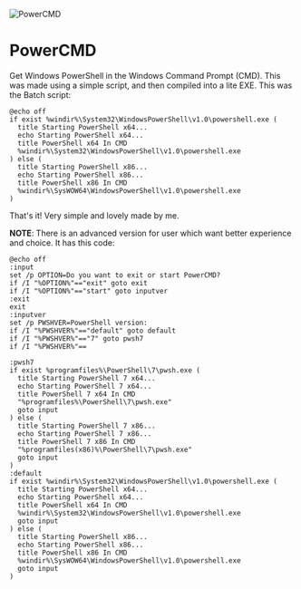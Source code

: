 ![PowerCMD](https://user-images.githubusercontent.com/66115754/152556275-e70b5949-599e-414c-8e7f-1d353b661613.png)
# PowerCMD
Get Windows PowerShell in the Windows Command Prompt (CMD).
This was made using a simple script, and then compiled into a lite EXE.
This was the Batch script:
```batch
@echo off
if exist %windir%\System32\WindowsPowerShell\v1.0\powershell.exe (
  title Starting PowerShell x64...
  echo Starting PowerShell x64...
  title PowerShell x64 In CMD
  %windir%\System32\WindowsPowerShell\v1.0\powershell.exe
) else (
  title Starting PowerShell x86...
  echo Starting PowerShell x86...
  title PowerShell x86 In CMD
  %windir%\SysWOW64\WindowsPowerShell\v1.0\powershell.exe
)
```
That's it! Very simple and lovely made by me.

**NOTE**: There is an advanced version for user which want better experience and choice. It has this code:
```batch
@echo off
:input
set /p OPTION=Do you want to exit or start PowerCMD? 
if /I "%OPTION%"=="exit" goto exit
if /I "%OPTION%"=="start" goto inputver
:exit
exit
:inputver
set /p PWSHVER=PowerShell version:
if /I "%PWSHVER%"=="default" goto default 
if /I "%PWSHVER%"=="7" goto pwsh7
if /I "%PWSHVER%"==

:pwsh7
if exist %programfiles%\PowerShell\7\pwsh.exe (
  title Starting PowerShell 7 x64...
  echo Starting PowerShell 7 x64...
  title PowerShell 7 x64 In CMD
  "%programfiles%\PowerShell\7\pwsh.exe"
  goto input
) else (
  title Starting PowerShell 7 x86...
  echo Starting PowerShell 7 x86...
  title PowerShell 7 x86 In CMD
  "%programfiles(x86)%\PowerShell\7\pwsh.exe"
  goto input
)
:default
if exist %windir%\System32\WindowsPowerShell\v1.0\powershell.exe (
  title Starting PowerShell x64...
  echo Starting PowerShell x64...
  title PowerShell x64 In CMD
  %windir%\System32\WindowsPowerShell\v1.0\powershell.exe
  goto input
) else (
  title Starting PowerShell x86...
  echo Starting PowerShell x86...
  title PowerShell x86 In CMD
  %windir%\SysWOW64\WindowsPowerShell\v1.0\powershell.exe
  goto input
)
```

